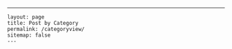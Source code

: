 ---
    layout: page
    title: Post by Category
    permalink: /categoryview/
    sitemap: false
    ---
